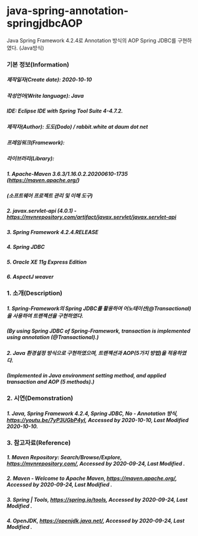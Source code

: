 # java-spring-annotation-springjdbcAOP
Java Spring Framework 4.2.4로 Annotation 방식의 AOP Spring JDBC를 구현하였다. (Java방식)

### 기본 정보(Information)
##### 제작일자(Create date): 2020-10-10
##### 작성언어(Write language): Java
##### IDE: Eclipse IDE with Spring Tool Suite 4-4.7.2.
##### 제작자(Author): 도도(Dodo) / rabbit.white at daum dot net
##### 프레임워크(Framework): 
##### 라이브러리(Library): 
##### 1. Apache-Maven 3.6.3/1.16.0.2.20200610-1735 (https://maven.apache.org/)
##### (소프트웨어 프로젝트 관리 및 이해 도구)
##### 2. javax.servlet-api (4.0.1) - https://mvnrepository.com/artifact/javax.servlet/javax.servlet-api
##### 3. Spring Framework 4.2.4.RELEASE
##### 4. Spring JDBC
##### 5. Oracle XE 11g Express Edition
##### 6. AspectJ weaver

### 1. 소개(Description)
##### 1. Spring-Framework의 Spring JDBC를 활용하여 어노테이션(@Transactional)을 사용하여 트랜젝션을 구현하였다.
##### (By using Spring JDBC of Spring-Framework, transaction is implemented using annotation (@Transactional).)
##### 2. Java 환경설정 방식으로 구현하였으며, 트랜젝션과 AOP(5가지 방법)을 적용하였다.
##### (Implemented in Java environment setting method, and applied transaction and AOP (5 methods).)

### 2. 시연(Demonstration)
##### 1. Java, Spring Framework 4.2.4,  Spring JDBC, No - Annotation 방식, https://youtu.be/7yP3UGbP4yI, Accessed by 2020-10-10, Last Modified 2020-10-10.

### 3. 참고자료(Reference)
##### 1. Maven Repository: Search/Browse/Explore, https://mvnrepository.com/, Accessed by 2020-09-24, Last Modified .
##### 2. Maven - Welcome to Apache Maven, https://maven.apache.org/, Accessed by 2020-09-24, Last Modified .
##### 3. Spring | Tools, https://spring.io/tools, Accessed by 2020-09-24, Last Modified .
##### 4. OpenJDK, https://openjdk.java.net/, Accessed by 2020-09-24, Last Modified .
##### 
